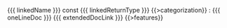 {{{ linkedName }}} const {{{ linkedReturnType }}} {{>categorization}}
: {{{ oneLineDoc }}} {{{ extendedDocLink }}}
{{>features}}
